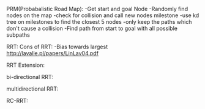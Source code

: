 PRM(Probabalistic Road Map):
    -Get start and goal Node
    -Randomly find nodes on the map
    -check for collision and call new nodes milestone
    -use kd tree on milestones to find the closest 5 nodes
        -only keep the paths which don't cause a collision
    -Find path from start to goal with all possible subpaths

RRT:
    Cons of RRT:
    -Bias towards largest
    http://lavalle.pl/papers/LinLav04.pdf

RRT Extension:

bi-directional RRT:

multidirectional RRT:

RC-RRT:
